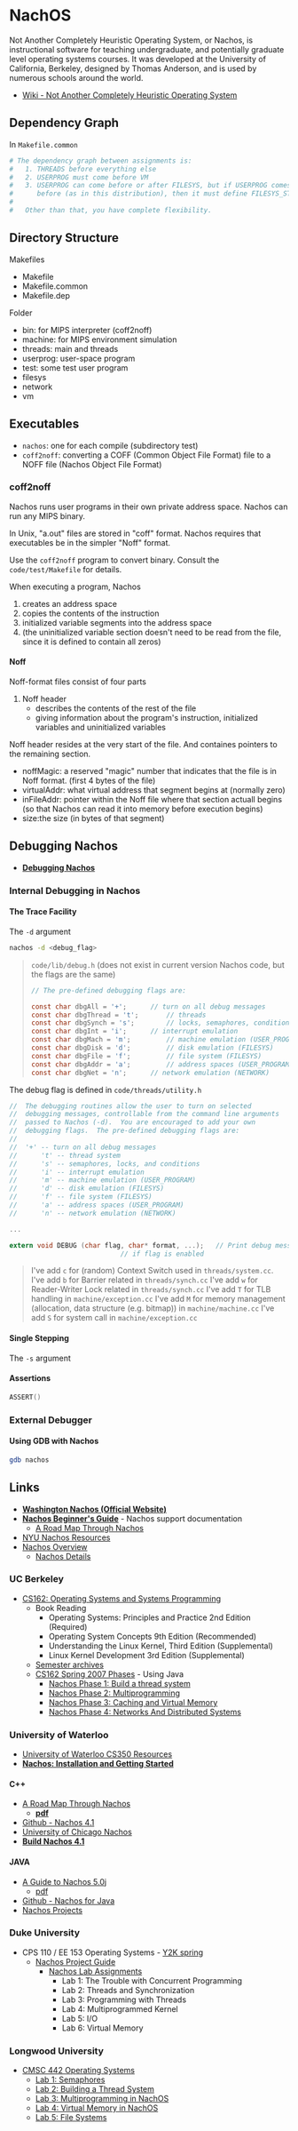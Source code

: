 # NachOS

Not Another Completely Heuristic Operating System, or Nachos, is instructional software for teaching undergraduate, and potentially graduate level operating systems courses. It was developed at the University of California, Berkeley, designed by Thomas Anderson, and is used by numerous schools around the world.

* [Wiki - Not Another Completely Heuristic Operating System](https://en.wikipedia.org/wiki/Not_Another_Completely_Heuristic_Operating_System)

## Dependency Graph

In `Makefile.common`

```makefile
# The dependency graph between assignments is:
#   1. THREADS before everything else
#   2. USERPROG must come before VM
#   3. USERPROG can come before or after FILESYS, but if USERPROG comes
#      before (as in this distribution), then it must define FILESYS_STUB
#
#   Other than that, you have complete flexibility.
```

## Directory Structure

Makefiles

* Makefile
* Makefile.common
* Makefile.dep

Folder

* bin: for MIPS interpreter (coff2noff)
* machine: for MIPS environment simulation
* threads: main and threads
* userprog: user-space program
* test: some test user program
* filesys
* network
* vm

## Executables

* `nachos`: one for each compile (subdirectory test)
* `coff2noff`: converting a COFF (Common Object File Format) file to a NOFF file (Nachos Object File Format)

### coff2noff

Nachos runs user programs in their own private address space. Nachos can run any MIPS binary.

In Unix, "a.out" files are stored in "coff" format. Nachos requires that executables be in the simpler "Noff" format.

Use the `coff2noff` program to convert binary. Consult the `code/test/Makefile` for details.

When executing a program, Nachos

1. creates an address space
2. copies the contents of the instruction
3. initialized variable segments into the address space
4. (the uninitialized variable section doesn't need to be read from the file, since it is defined to contain all zeros)

#### Noff

Noff-format files consist of four parts

1. Noff header
   * describes the contents of the rest of the file
   * giving information about the program's instruction, initialized variables and uninitialized variables

Noff header resides at the very start of the file. And containes pointers to the remaining section.

* noffMagic: a reserved "magic" number that indicates that the file is in Noff format. (first 4 bytes of the file)
* virtualAddr: what virtual address that segment begins at (normally zero)
* inFileAddr: pointer within the Noff file where that section actuall begins (so that Nachos can read it into memory before execution begins)
* size:the size (in bytes of that segment)

## Debugging Nachos

* [**Debugging Nachos**](https://www.student.cs.uwaterloo.ca/~cs350/common/debug.html)

### Internal Debugging in Nachos

#### The Trace Facility

The `-d` argument

```sh
nachos -d <debug_flag>
```

> `code/lib/debug.h` (does not exist in current version Nachos code, but the flags are the same)
>
> ```c
> // The pre-defined debugging flags are:
>
> const char dbgAll = '+';		// turn on all debug messages
> const char dbgThread = 't';		// threads
> const char dbgSynch = 's';		// locks, semaphores, condition vars
> const char dbgInt = 'i'; 		// interrupt emulation
> const char dbgMach = 'm'; 		// machine emulation (USER_PROGRAM)
> const char dbgDisk = 'd'; 		// disk emulation (FILESYS)
> const char dbgFile = 'f'; 		// file system (FILESYS)
> const char dbgAddr = 'a'; 		// address spaces (USER_PROGRAM)
> const char dbgNet = 'n'; 		// network emulation (NETWORK)
> ```

The debug flag is defined in `code/threads/utility.h`

```c
//	The debugging routines allow the user to turn on selected
//	debugging messages, controllable from the command line arguments
//	passed to Nachos (-d).  You are encouraged to add your own
//	debugging flags.  The pre-defined debugging flags are:
//
//	'+' -- turn on all debug messages
//   	't' -- thread system
//   	's' -- semaphores, locks, and conditions
//   	'i' -- interrupt emulation
//   	'm' -- machine emulation (USER_PROGRAM)
//   	'd' -- disk emulation (FILESYS)
//   	'f' -- file system (FILESYS)
//   	'a' -- address spaces (USER_PROGRAM)
//   	'n' -- network emulation (NETWORK)

...

extern void DEBUG (char flag, char* format, ...);  	// Print debug message 
							// if flag is enabled
```

> I've add `c` for (random) Context Switch used in `threads/system.cc`.
> I've add `b` for Barrier related in `threads/synch.cc`
> I've add `w` for Reader-Writer Lock related in `threads/synch.cc`
> I've add `T` for TLB handling in `machine/exception.cc`
> I've add `M` for memory management (allocation, data structure (e.g. bitmap)) in `machine/machine.cc`
> I've add `S` for system call in `machine/exception.cc`

#### Single Stepping

The `-s` argument

#### Assertions

```c
ASSERT()
```

### External Debugger

#### Using GDB with Nachos

```sh
gdb nachos
```

## Links

* [**Washington Nachos (Official Website)**](https://homes.cs.washington.edu/~tom/nachos/)
* [**Nachos Beginner's Guide**](https://www.ida.liu.se/~TDDI04/material/begguide/) - Nachos support documentation
  * [A Road Map Through Nachos](https://www.ida.liu.se/~TDDI04/material/begguide/roadmap/index.html)
* [NYU Nachos Resources](https://cs.nyu.edu/courses/spring04/V22.0202-001/nachos-resources.htm)
* [Nachos Overview](https://www.cs.odu.edu/~cs471/soumya/salsa.html)
  * [Nachos Details](https://www.cs.odu.edu/~cs471/soumya/details.html)

### UC Berkeley

* [CS162: Operating Systems and Systems Programming](https://cs162.eecs.berkeley.edu/)
  * Book Reading
    * Operating Systems: Principles and Practice 2nd Edition (Required)
    * Operating System Concepts 9th Edition (Recommended)
    * Understanding the Linux Kernel, Third Edition (Supplemental)
    * Linux Kernel Development 3rd Edition (Supplemental)
  * [Semester archives](https://inst.eecs.berkeley.edu/~cs162/archives.html)
  * [CS162 Spring 2007 Phases](https://inst.eecs.berkeley.edu/~cs162/sp07/Nachos/phases.shtml) - Using Java
    * [Nachos Phase 1: Build a thread system](https://inst.eecs.berkeley.edu/~cs162/sp07/Nachos/phase1.shtml)
    * [Nachos Phase 2: Multiprogramming](https://inst.eecs.berkeley.edu/~cs162/sp07/Nachos/phase2.shtml)
    * [Nachos Phase 3: Caching and Virtual Memory](https://inst.eecs.berkeley.edu/~cs162/sp07/Nachos/phase3.shtml)
    * [Nachos Phase 4: Networks And Distributed Systems](https://inst.eecs.berkeley.edu/~cs162/sp07/Nachos/phase4.shtml)

### University of Waterloo

* [University of Waterloo CS350 Resources](https://www.student.cs.uwaterloo.ca/~cs350/common/)
* [**Nachos: Installation and Getting Started**](https://www.student.cs.uwaterloo.ca/~cs350/common/install.html)

#### C++

* [A Road Map Through Nachos](https://users.cs.duke.edu/~narten/110/nachos/main/main.html)
  * [**pdf**](http://www.cs.kent.edu/~javed/class-OS10S/nachos-roadmap.pdf)
* [Github - Nachos 4.1](https://github.com/tfriedel/nachos)
* [University of Chicago Nachos](http://people.cs.uchicago.edu/~odonnell/OData/Courses/CS230/NACHOS/reading-code.html)
* [**Build Nachos 4.1**](http://web-ext.u-aizu.ac.jp/~yliu/teaching/os/lab01.html)

#### JAVA

* [A Guide to Nachos 5.0j](http://inst.eecs.berkeley.edu/~cs162/sp07/Nachos/walk/walk.html)
  * [pdf](https://inst.eecs.berkeley.edu/~cs162/sp08/Nachos/walk/walk.pdf)
* [Github - Nachos for Java](https://github.com/thinkhy/CS162/tree/master/nachos)
* [Nachos Projects](https://people.eecs.berkeley.edu/~kubitron/courses/cs162-F05/Nachos/index.html)

### Duke University

* CPS 110 / EE 153 Operating Systems - [Y2K spring](http://db.cs.duke.edu/courses/spring00/cps110/)
  * [Nachos Project Guide](http://db.cs.duke.edu/courses/spring00/cps110/nachos-guide/)
    * [Nachos Lab Assignments](http://db.cs.duke.edu/courses/cps110/spring00/nachos-guide/nachos.10.html)
      * Lab 1: The Trouble with Concurrent Programming
      * Lab 2: Threads and Synchronization
      * Lab 3: Programming with Threads
      * Lab 4: Multiprogrammed Kernel
      * Lab 5: I/O
      * Lab 6: Virtual Memory

### Longwood University

* [CMSC 442 Operating Systems](https://www.coursicle.com/longwood/courses/CMSC/442/)
  * [Lab 1: Semaphores](http://marmorstein.org/~robert/Fall2017/cs442/Lab1-Trains.pdf)
  * [Lab 2: Building a Thread System](http://marmorstein.org/~robert/Fall2017/cs442/Lab2-NachosThreading.pdf)
  * [Lab 3: Multiprogramming in NachOS](http://marmorstein.org/~robert/Fall2017/cs442/Lab3-UserSpace.pdf)
  * [Lab 4: Virtual Memory in NachOS](http://marmorstein.org/~robert/Fall2017/cs442/Lab4-VirtualMemory.pdf)
  * [Lab 5: File Systems](http://marmorstein.org/~robert/Fall2017/cs442/Lab5-Filesystem.pdf)
